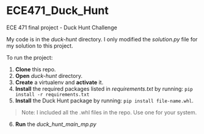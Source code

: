 # ECE471_Duck_Hunt
ECE 471 final project - Duck Hunt Challenge 


My code is in the *duck-hunt* directory. I only modified the *solution.py* file for my solution to this project.

To run the project:
 1. **Clone** this repo.
 2. **Open** *duck-hunt* directory.
 3. **Create** a virtualenv and **activate** it. 
 4. **Install** the required packages listed in *requirements.txt* by running: `pip install -r requirements.txt`
 5. **Install** the Duck Hunt package by running: `pip install file-name.whl`.
> Note: I included all the .whl files in the repo. Use one for your system.
 6. **Run** the *duck_hunt_main_mp.py*
